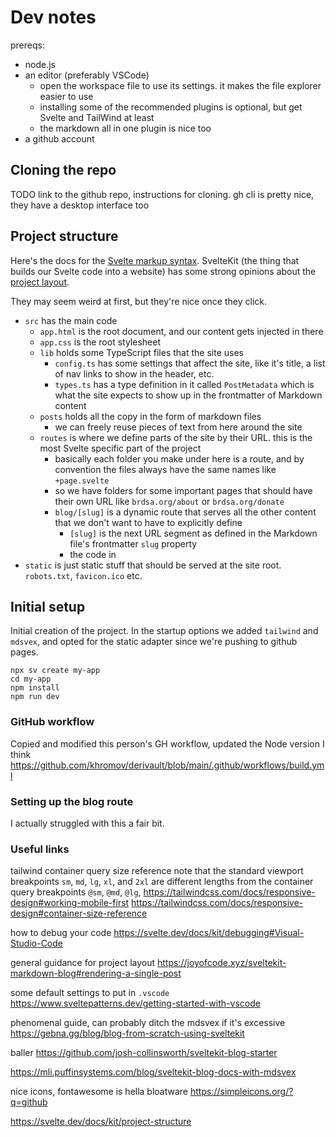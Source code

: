 # Dev notes

prereqs:
- node.js
- an editor (preferably VSCode)
  - open the workspace file to use its settings. it makes the file explorer easier to use
  - installing some of the recommended plugins is optional, but get Svelte and TailWind at least
  - the markdown all in one plugin is nice too
- a github account

## Cloning the repo 

TODO link to the github repo, instructions for cloning. 
gh cli is pretty nice, they have a desktop interface too

## Project structure

Here's the docs for the [Svelte markup syntax](https://svelte.dev/docs/svelte/basic-markup).
SvelteKit (the thing that builds our Svelte code into a website) has some strong opinions about the [project layout](https://svelte.dev/docs/kit/project-structure). 

They may seem weird at first, but they're nice once they click.

- `src` has the main code
  - `app.html` is the root document, and our content gets injected in there
  - `app.css` is the root stylesheet
  - `lib` holds some TypeScript files that the site uses
    - `config.ts` has some settings that affect the site, like it's title, a list of nav links to show in the header, etc.
    - `types.ts` has a type definition in it called `PostMetadata` which is what the site expects to show up in the frontmatter of Markdown content
  - `posts` holds all the copy in the form of markdown files
    - we can freely reuse pieces of text from here around the site
  - `routes` is where we define parts of the site by their URL. this is the most Svelte specific part of the project
    - basically each folder you make under here is a route, and by convention the files always have the same names like `+page.svelte`
    - so we have folders for some important pages that should have their own URL like `brdsa.org/about` or `brdsa.org/donate`
    - `blog/[slug]` is a dynamic route that serves all the other content that we don't want to have to explicitly define
      - `[slug]` is the next URL segment as defined in the Markdown file's frontmatter `slug` property
      - the code in 
- `static` is just static stuff that should be served at the site root. `robots.txt`, `favicon.ico` etc.



## Initial setup

Initial creation of the project. In the startup options we added `tailwind` and `mdsvex`, and opted for the static adapter since we're pushing to github pages.

```
npx sv create my-app
cd my-app
npm install
npm run dev
```

### GitHub workflow

Copied and modified this person's GH workflow, updated the Node version I think
https://github.com/khromov/derivault/blob/main/.github/workflows/build.yml

### Setting up the blog route

I actually struggled with this a fair bit. 

### Useful links

tailwind container query size reference 
note that the standard viewport breakpoints `sm`, `md`, `lg`, `xl`, and `2xl` are different lengths from the container query breakpoints `@sm`, `@md`, `@lg`, 
https://tailwindcss.com/docs/responsive-design#working-mobile-first
https://tailwindcss.com/docs/responsive-design#container-size-reference

how to debug your code
https://svelte.dev/docs/kit/debugging#Visual-Studio-Code

general guidance for project layout 
https://joyofcode.xyz/sveltekit-markdown-blog#rendering-a-single-post

some default settings to put in `.vscode` 
https://www.sveltepatterns.dev/getting-started-with-vscode

phenomenal guide, can probably ditch the mdsvex if it's excessive 
https://gebna.gg/blog/blog-from-scratch-using-sveltekit

baller
https://github.com/josh-collinsworth/sveltekit-blog-starter

https://mli.puffinsystems.com/blog/sveltekit-blog-docs-with-mdsvex

nice icons, fontawesome is hella bloatware
https://simpleicons.org/?q=github

https://svelte.dev/docs/kit/project-structure